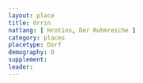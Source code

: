 ```yaml
---
layout: place
title: Orrin
natlang: [ Hrotins, Der Ruhmreiche ]
category: places
placetype: Dorf
demography: 0
supplement: 
leader: 
---
```

